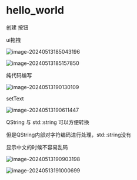 # hello_world

创建 按钮 

ui拖拽

![image-20240513185043196](C:\Users\30780\AppData\Roaming\Typora\typora-user-images\image-20240513185043196.png)

![image-20240513185157850](C:\Users\30780\AppData\Roaming\Typora\typora-user-images\image-20240513185157850.png)

纯代码编写

![image-20240513190130109](C:\Users\30780\AppData\Roaming\Typora\typora-user-images\image-20240513190130109.png)

setText

![image-20240513190611447](C:\Users\30780\AppData\Roaming\Typora\typora-user-images\image-20240513190611447.png)

QString 与 std::string 可以方便转换

但是QString内部对字符编码进行处理，std::string没有

显示中文的时候不容易乱码

![image-20240513190903198](C:\Users\30780\AppData\Roaming\Typora\typora-user-images\image-20240513190903198.png)

![image-20240513191000699](C:\Users\30780\AppData\Roaming\Typora\typora-user-images\image-20240513191000699.png)